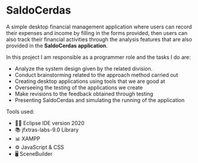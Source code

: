 # **SaldoCerdas**

A simple desktop financial management application where users can record their expenses and income by filling in the forms provided, then users can also track their financial activities through the analysis features that are also provided in the **SaldoCerdas application**.

In this project I am responsible as a programmer role and the tasks I do are:
- Analyze the system design given by the related division.
- Conduct brainstorming related to the approach method carried out
- Creating desktop applications using tools that we are good at
- Overseeing the testing of the applications we create
- Make revisions to the feedback obtained through testing
- Presenting SaldoCerdas and simulating the running of the application

Tools used:
- 🧑‍💻 Eclipse IDE version 2020
- 📚 jfxtras-labs-9.0 Library
- 📊 XAMPP
- ⚙️ JavaScript & CSS
- 🖥️ SceneBuilder
